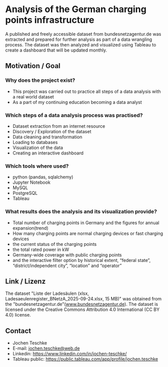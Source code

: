 # Analysis of the German charging points infrastructure
A published and freely accessible dataset from bundesnetzagentur.de was extracted and prepared for further analysis as part of a data wrangling process.
The dataset was then analyzed and visualized using Tableau to create a dashboard that will be updated monthly.

## Motivation / Goal
  ### Why does the project exist?
  - This project was carried out to practice all steps of a data analysis with a real world dataset
  - As a part of my continuing education becoming a data analyst

  ### Which steps of a data analysis process was practised?
  - Dataset extraction from an internet resource
  - Discovery / Exploration of the dataset
  - Data cleaning and transformation
  - Loading to databases
  - Visualization of the data
  - Creating an interactive dashboard

  ### Which tools where used?
  - python (pandas, sqlalchemy)
  - Jupyter Notebook
  - MySQL
  - PostgreSQL
  - Tableau

  ### What results does the analysis and its visualization provide?
  - Total number of charging points in Germany and the figures for annual expansion(trend)
  - How many charging points are normal charging devices or fast charging devices
  - the current status of the charging points
  - the total rated power in kW
  - Germany-wide coverage with public charging points
  - and the interactive filter option by historical extent, “federal state”, “district/independent city”, “location” and “operator”

## Link / Lizenz 
The dataset "Liste der Ladesäulen (xlsx, Ladesaeulenregister_BNetzA_2025-09-24.xlsx, 15 MB)"  was obtained from the "bundesnetzagentur.de"(www.bundesnetzagentur.de). 
The dataset is licensed under the Creative Commons Attribution 4.0 International (CC BY 4.0) license.  

## Contact

- Jochen Teschke
- E-mail: jochen.teschke@web.de
- Linkedin: https://www.linkedin.com/in/jochen-teschke/   
- Tableau public: https://public.tableau.com/app/profile/jochen.teschke

